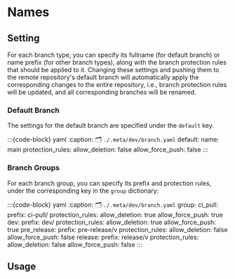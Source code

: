 # Names


## Setting
For each branch type,
you can specify its fullname (for default branch) or name prefix (for other branch types),
along with the branch protection rules that should be applied to it.
Changing these settings and pushing them to the remote repository's default branch will automatically
apply the corresponding changes to the entire repository, i.e., branch protection rules will be updated,
and all corresponding branches will be renamed.



### Default Branch
The settings for the default branch are specified under the `default` key.

:::{code-block} yaml
:caption: 🗂 `./.meta/dev/branch.yaml`
default:
  name: main
  protection_rules:
    allow_deletion: false
    allow_force_push: false
:::

### Branch Groups
For each branch group, you can specify its prefix and protection rules, under the
corresponding key in the `group` dictionary:

:::{code-block} yaml
:caption: 🗂 `./.meta/dev/branch.yaml`
group:
  ci_pull:
    prefix: ci-pull/
    protection_rules:
      allow_deletion: true
      allow_force_push: true
  dev:
    prefix: dev/
    protection_rules:
      allow_deletion: true
      allow_force_push: true
  pre_release:
    prefix: pre-release/v
    protection_rules:
      allow_deletion: false
      allow_force_push: false
  release:
    prefix: release/v
    protection_rules:
      allow_deletion: false
      allow_force_push: false
:::


## Usage
